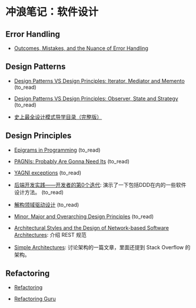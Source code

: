 # 冲浪笔记：软件设计

## Error Handling

- [Outcomes, Mistakes, and the Nuance of Error Handling][e1]

  [e1]: https://izzys.casa/2022/01/outcomes-mistakes-and-nuance/

## Design Patterns

- [Design Patterns VS Design Principles: Iterator, Mediator and Memento][pa1] (to_read)
- [Design Patterns VS Design Principles: Observer, State and Strategy][pa2] (to_read)
- [史上最全设计模式导学目录（完整版）][pa3]

  [pa1]: https://www.fluentcpp.com/2021/09/12/design-patterns-vs-design-principles-iterator-mediator-and-memento/
  [pa2]: https://www.fluentcpp.com/2021/10/19/design-patterns-vs-design-principles-observer-state-and-strategy/
  [pa3]: https://blog.csdn.net/LoveLion/article/details/17517213

## Design Principles

- [Epigrams in Programming][pr1] (to_read)
- [PAGNIs: Probably Are Gonna Need Its][pr2] (to_read)
- [YAGNI exceptions][pr3] (to_read)
- [后端开发实践——开发者的第0个迭代][pr4]: 演示了一下包括DDD在内的一些软件设计方法。 (to_read)
- [解构领域驱动设计][pr5] (to_read)
- [Minor, Major and Overarching Design Principles][pr6] (to_read)
- [Architectural Styles and the Design of Network-based Software Architectures][pr7]: 介绍 REST 规范
- [Simple Architectures][pr8]: 讨论架构的一篇文章，里面还提到 Stack Overflow 的架构。

  [pr1]: http://www.cs.yale.edu/homes/perlis-alan/quotes.html
  [pr2]: https://simonwillison.net/2021/Jul/1/pagnis/
  [pr3]: https://lukeplant.me.uk/blog/posts/yagni-exceptions/
  [pr4]: https://insights.thoughtworks.cn/backend-development-iteration0/
  [pr5]: https://www.cnblogs.com/baihmpgy/p/10259264.html
  [pr6]: https://www.fluentcpp.com/2021/07/01/minor-major-and-overarching-design-principles/
  [pr7]: https://www.ics.uci.edu/~fielding/pubs/dissertation/top.htm
  [pr8]: https://danluu.com/simple-architectures/

## Refactoring

- [Refactoring][r1]
- [Refactoring Guru][r2]

  [r1]: https://refactoring.com/
  [r2]: https://refactoring.guru/
